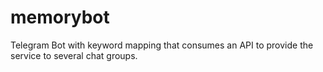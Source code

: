 # memorybot
Telegram Bot with keyword mapping that consumes an API to provide the service to several chat groups.
